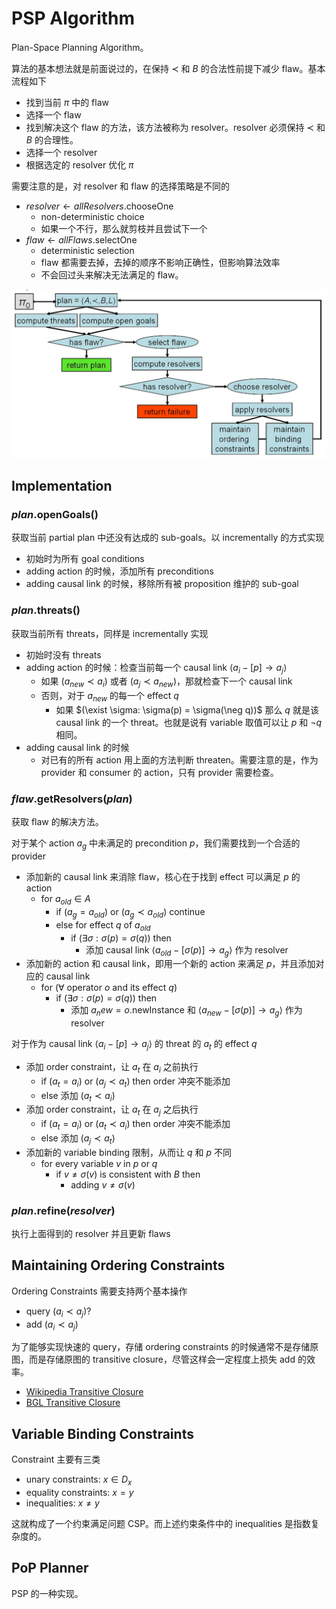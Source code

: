 # PSP Algorithm
Plan-Space Planning Algorithm。

算法的基本想法就是前面说过的，在保持 $\prec$ 和 $B$ 的合法性前提下减少 flaw。基本流程如下
- 找到当前 $\pi$ 中的 flaw
- 选择一个 flaw
- 找到解决这个 flaw 的方法，该方法被称为 resolver。resolver 必须保持 $\prec$ 和 $B$ 的合理性。
- 选择一个 resolver
- 根据选定的 resolver 优化 $\pi$

需要注意的是，对 resolver 和 flaw 的选择策略是不同的
- $resolver\leftarrow allResolvers.\text{chooseOne}$
  - non-deterministic choice
  - 如果一个不行，那么就剪枝并且尝试下一个
- $flaw \leftarrow allFlaws.\text{selectOne}$
  - deterministic selection
  - flaw 都需要去掉，去掉的顺序不影响正确性，但影响算法效率
  - 不会回过头来解决无法满足的 flaw。

![](../../imgs/PSP.png)

## Implementation
### $plan.\text{openGoals}()$
获取当前 partial plan 中还没有达成的 sub-goals。以 incrementally 的方式实现
- 初始时为所有 goal conditions
- adding action 的时候，添加所有 preconditions
- adding causal link 的时候，移除所有被 proposition 维护的 sub-goal

### $plan.\text{threats}()$
获取当前所有 threats，同样是 incrementally 实现
- 初始时没有 threats
- adding action 的时候：检查当前每一个 causal link $\langle a_i - [p] \rightarrow a_j \rangle$
  - 如果 $(a_{new} \prec a_i)$ 或者 $(a_j \prec a_{new})$，那就检查下一个 causal link
  - 否则，对于 $a_{new}$ 的每一个 effect $q$
    - 如果 $(\exist \sigma: \sigma(p) = \sigma(\neg q))$ 那么 $q$ 就是该 causal link 的一个 threat。也就是说有 variable 取值可以让 $p$ 和 $\neg q$ 相同。
- adding causal link 的时候
  - 对已有的所有 action 用上面的方法判断 threaten。需要注意的是，作为 provider 和 consumer 的 action，只有 provider 需要检查。

### $flaw.\text{getResolvers}(plan)$
获取 flaw 的解决方法。

对于某个 action $a_g$ 中未满足的 precondition $p$，我们需要找到一个合适的 provider
- 添加新的 causal link 来消除 flaw，核心在于找到 effect 可以满足 $p$ 的 action
  - for $a_{old} \in A$
    - if $(a_g = a_{old})$ or $(a_g \prec a_{old})$ continue
    - else for effect $q$ of $a_{old}$
      - if $(\exists \sigma: \sigma(p) = \sigma(q))$ then
        - 添加 causal link $\langle a_{old} - [\sigma(p)] \rightarrow a_g\rangle$ 作为 resolver
- 添加新的 action 和 causal link，即用一个新的 action 来满足 $p$，并且添加对应的 causal link
  - for $(\forall \text{ operator } o \text{ and its effect } q)$
    - if $(\exists \sigma: \sigma(p) = \sigma(q))$ then
      - 添加 $a_new = o.\text{newInstance}$ 和 $\langle a_{new} - [\sigma(p)] \rightarrow a_g\rangle$ 作为 resolver

对于作为 causal link $\langle a_i - [p] \rightarrow a_j\rangle$ 的 threat 的 $a_t$ 的 effect $q$
- 添加 order constraint，让 $a_t$ 在 $a_i$ 之前执行
  - if $(a_t = a_i)$ or $(a_j \prec a_t)$ then order 冲突不能添加
  - else 添加 $(a_t \prec a_i)$
- 添加 order constraint，让 $a_t$ 在 $a_j$ 之后执行
  - if $(a_t = a_i)$ or $(a_t \prec a_i)$ then order 冲突不能添加
  - else 添加 $(a_j \prec a_t)$
- 添加新的 variable binding 限制，从而让 $q$ 和 $p$ 不同
  - for every variable $v$ in $p$ or $q$
    - if $v\neq \sigma(v)$ is consistent with $B$ then
      - adding $v\neq \sigma(v)$

### $plan.\text{refine}(resolver)$
执行上面得到的 resolver 并且更新 flaws

## Maintaining Ordering Constraints
Ordering Constraints 需要支持两个基本操作
- query $(a_i\prec a_j)?$
- add $(a_i\prec a_j)$

为了能够实现快速的 query，存储 ordering constraints 的时候通常不是存储原图，而是存储原图的 transitive closure，尽管这样会一定程度上损失 add 的效率。  

- [Wikipedia Transitive Closure](https://en.wikipedia.org/wiki/Transitive_closure)
- [BGL Transitive Closure](https://www.boost.org/doc/libs/1_46_1/libs/graph/doc/transitive_closure.html)

## Variable Binding Constraints
Constraint 主要有三类
- unary constraints: $x\in D_x$
- equality constraints: $x=y$
- inequalities: $x\neq y$

这就构成了一个约束满足问题 CSP。而上述约束条件中的 inequalities 是指数复杂度的。

## PoP Planner
PSP 的一种实现。